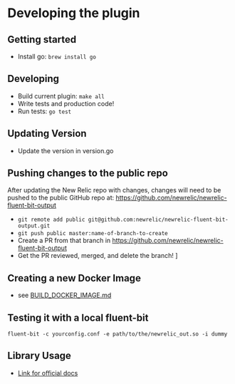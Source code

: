 # Developing the plugin

## Getting started

* Install go: `brew install go`

## Developing

* Build current plugin: `make all`
* Write tests and production code!
* Run tests: `go test`

## Updating Version

* Update the version in version.go

## Pushing changes to the public repo

After updating the New Relic repo with changes, changes will need to be pushed to the public GitHub repo at: https://github.com/newrelic/newrelic-fluent-bit-output
* `git remote add public git@github.com:newrelic/newrelic-fluent-bit-output.git`
* `git push public master:name-of-branch-to-create`
* Create a PR from that branch in https://github.com/newrelic/newrelic-fluent-bit-output
* Get the PR reviewed, merged, and delete the branch!
]

## Creating a new Docker Image
* see [BUILD_DOCKER_IMAGE.md](BUILD_DOCKER_IMAGE.md)


## Testing it with a local fluent-bit

```fluent-bit -c yourconfig.conf -e path/to/the/newrelic_out.so -i dummy```

## Library Usage

* [Link for official docs](https://github.com/fluent/fluent-bit-go/blob/c4a158a6e3a793166c6ecfa2d5c80d71eada8959/examples/out_gstdout/README.md)
```
